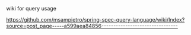 wiki for query usage

<https://github.com/msampietro/spring-spec-query-language/wiki/Index?source=post_page-----a599aea84856-------------------------------->
